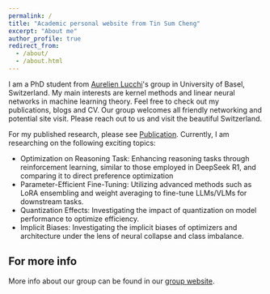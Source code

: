 ```yaml
---
permalink: /
title: "Academic personal website from Tin Sum Cheng"
excerpt: "About me"
author_profile: true
redirect_from: 
  - /about/
  - /about.html
---
```


I am a PhD student from [Aurelien Lucchi](https://omls.dmi.unibas.ch/en/persons/aurelien-lucchi/)'s group in University of Basel, Switzerland. My main interests are kernel methods and linear neural networks in machine learning theory. Feel free to check out my publications, blogs and CV. Our group welcomes all friendly networking and potential site visit. Please reach out to us and visit the beautiful Switzerland.

For my published research, please see [Publication](https://tscheng516.github.io/personal_page/publications/). Currently, I am researching on the following exciting topics:
- Optimization on Reasoning Task: Enhancing reasoning tasks through reinforcement learning, similar to those employed in DeepSeek R1, and comparing it to direct preference optimization
- Parameter-Efficient Fine-Tuning: Utilizing advanced methods such as LoRA ensembling and weight averaging to fine-tune LLMs/VLMs for downstream tasks.​
- Quantization Effects: Investigating the impact of quantization on model performance to optimize efficiency.​
- Implicit Biases: Investigating the implicit biases of optimizers and architecture under the lens of neural collapse and class imbalance.




For more info
------
More info about our group can be found in our [group website](https://omls.dmi.unibas.ch/en/). 
